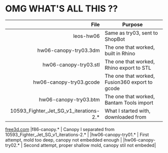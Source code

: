 
# OMG WHAT'S ALL THIS ??

| File                   | Purpose                        |      
| ----------------------:|--------------------------------|
|leos-hw06               | Same as try03, sent to ShopBot |
|hw06-canopy-try03.3dm   | The one that worked, built in Rhino |
|hw06-canopy-try03.stl   | The one that worked, Rhino export to STL |
|hw06-canopy-try03.gcode | The one that worked, Fusion360 export to gcode |
|hw06-canopy-try03.btm   | The one that worked, Bantam Tools import |
10593_Fighter_Jet_SG_v1_iterations-2.* | What I started with, downloaded from
[free3d.com](https://free3d.com/3d-model/fighter-jet-sg-v1--213106.html)
|f86-canopy.* | Canopy I separated from 10593_Fighter_Jet_SG_v1_iterations-2.* |
|hw06-canopy-try01.* | First attempt, mold too deep, canopy not embedded enough |
|hw06-canopy-try02.* | Second attempt, proper shallow mold, canopy stil not embeded|
